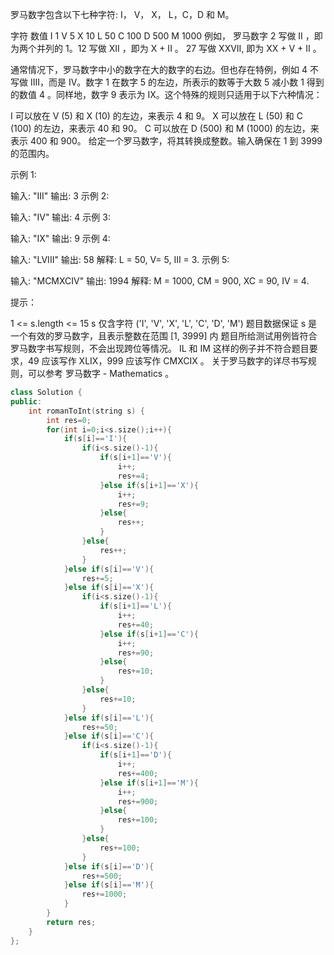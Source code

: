 罗马数字包含以下七种字符: I， V， X， L，C，D 和 M。

字符          数值
I             1
V             5
X             10
L             50
C             100
D             500
M             1000
例如， 罗马数字 2 写做 II ，即为两个并列的 1。12 写做 XII ，即为 X + II 。 27 写做  XXVII, 即为 XX + V + II 。

通常情况下，罗马数字中小的数字在大的数字的右边。但也存在特例，例如 4 不写做 IIII，而是 IV。数字 1 在数字 5 的左边，所表示的数等于大数 5 减小数 1 得到的数值 4 。同样地，数字 9 表示为 IX。这个特殊的规则只适用于以下六种情况：

I 可以放在 V (5) 和 X (10) 的左边，来表示 4 和 9。
X 可以放在 L (50) 和 C (100) 的左边，来表示 40 和 90。 
C 可以放在 D (500) 和 M (1000) 的左边，来表示 400 和 900。
给定一个罗马数字，将其转换成整数。输入确保在 1 到 3999 的范围内。

 

示例 1:

输入: "III"
输出: 3
示例 2:

输入: "IV"
输出: 4
示例 3:

输入: "IX"
输出: 9
示例 4:

输入: "LVIII"
输出: 58
解释: L = 50, V= 5, III = 3.
示例 5:

输入: "MCMXCIV"
输出: 1994
解释: M = 1000, CM = 900, XC = 90, IV = 4.


提示：

1 <= s.length <= 15
s 仅含字符 ('I', 'V', 'X', 'L', 'C', 'D', 'M')
题目数据保证 s 是一个有效的罗马数字，且表示整数在范围 [1, 3999] 内
题目所给测试用例皆符合罗马数字书写规则，不会出现跨位等情况。
IL 和 IM 这样的例子并不符合题目要求，49 应该写作 XLIX，999 应该写作 CMXCIX 。
关于罗马数字的详尽书写规则，可以参考 罗马数字 - Mathematics 。

```cpp
class Solution {
public:
    int romanToInt(string s) {
        int res=0;
        for(int i=0;i<s.size();i++){
            if(s[i]=='I'){
                if(i<s.size()-1){
                    if(s[i+1]=='V'){
                        i++;
                        res+=4;
                    }else if(s[i+1]=='X'){
                        i++;
                        res+=9;
                    }else{
                        res++;
                    }
                }else{
                    res++;
                }
            }else if(s[i]=='V'){
                res+=5;
            }else if(s[i]=='X'){
                if(i<s.size()-1){
                    if(s[i+1]=='L'){
                        i++;
                        res+=40;
                    }else if(s[i+1]=='C'){
                        i++;
                        res+=90;
                    }else{
                        res+=10;
                    }
                }else{
                    res+=10;
                }
            }else if(s[i]=='L'){
                res+=50;
            }else if(s[i]=='C'){
                if(i<s.size()-1){
                    if(s[i+1]=='D'){
                        i++;
                        res+=400;
                    }else if(s[i+1]=='M'){
                        i++;
                        res+=900;
                    }else{
                        res+=100;
                    }
                }else{
                    res+=100;
                }
            }else if(s[i]=='D'){
                res+=500;
            }else if(s[i]=='M'){
                res+=1000;
            }
        }
        return res;
    }
};
```

